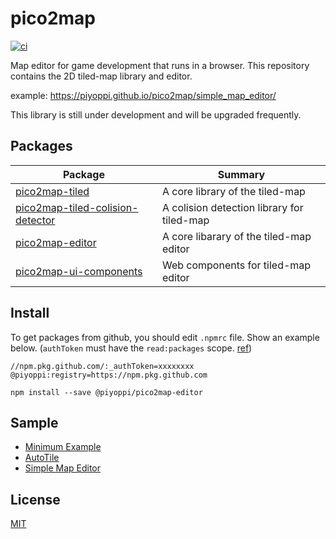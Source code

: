# pico2map

[![ci](https://github.com/piyoppi/pico2map/actions/workflows/ci.yml/badge.svg)](https://github.com/piyoppi/pico2map/actions/workflows/ci.yml)

Map editor for game development that runs in a browser.
This repository contains the 2D tiled-map library and editor.

example: https://piyoppi.github.io/pico2map/simple_map_editor/

This library is still under development and will be upgraded frequently.

## Packages

| Package | Summary |
| --- | --- |
| [pico2map-tiled](packages/tiled-map) | A core library of the tiled-map |
| [pico2map-tiled-colision-detector](packages/tiled-colision-detector) | A colision detection library for tiled-map |
| [pico2map-editor](packages/map-editor) | A core libarary of the tiled-map editor |
| [pico2map-ui-components](packages/map-editor-components) | Web components for tiled-map editor |

## Install

To get packages from github, you should edit `.npmrc` file. Show an example below.
(`authToken` must have the `read:packages` scope. [ref](https://docs.github.com/en/packages/guides/configuring-npm-for-use-with-github-packages))

```
//npm.pkg.github.com/:_authToken=xxxxxxxx
@piyoppi:registry=https://npm.pkg.github.com
```

```
npm install --save @piyoppi/pico2map-editor
```

## Sample

- [Minimum Example](./packages/map-editor-examples/minimum_example/)
- [AutoTile](./packages/map-editor-examples/autotile/)
- [Simple Map Editor](./packages/map-editor-examples/simple_map_editor/)

## License

[MIT](./LICENSE)
